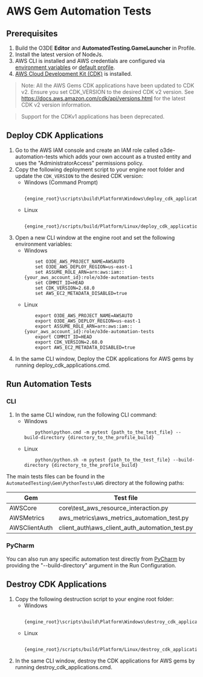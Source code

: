 # AWS Gem Automation Tests

## Prerequisites
1. Build the O3DE **Editor** and **AutomatedTesting.GameLauncher** in Profile.
2. Install the latest version of NodeJs.
3. AWS CLI is installed and AWS credentials are configured via [environment variables](https://docs.aws.amazon.com/cli/latest/userguide/cli-configure-envvars.html) or [default profile](https://docs.aws.amazon.com/cli/latest/userguide/cli-configure-files.html).
4. [AWS Cloud Development Kit (CDK)](https://docs.aws.amazon.com/cdk/v2/guide/getting_started.html#getting_started_install) is installed.

> Note: All the AWS Gems CDK applications have been updated to CDK v2. Ensure you set CDK_VERSION to the desired CDK v2 version. See https://docs.aws.amazon.com/cdk/api/versions.html for the latest CDK v2 version information.


> Support for the CDKv1 applications has been deprecated.

## Deploy CDK Applications
1. Go to the AWS IAM console and create an IAM role called o3de-automation-tests which adds your own account as a trusted entity and uses the "AdministratorAccess" permissions policy.
2. Copy the following deployment script to your engine root folder and update the `CDK_VERSION` to the desired CDK version:
    * Windows (Command Prompt)
        ```
            {engine_root}\scripts\build\Platform\Windows\deploy_cdk_applications.cmd
        ```
    * Linux
        ```
            {engine_root}/scripts/build/Platform/Linux/deploy_cdk_applications.sh
        ```
3. Open a new CLI window at the engine root and set the following environment variables:
    * Windows
        ```
            set O3DE_AWS_PROJECT_NAME=AWSAUTO
			set O3DE_AWS_DEPLOY_REGION=us-east-1
            set ASSUME_ROLE_ARN=arn:aws:iam::{your_aws_account_id}:role/o3de-automation-tests
            set COMMIT_ID=HEAD
            set CDK_VERSION=2.68.0 
            set AWS_EC2_METADATA_DISABLED=true
        ```
    * Linux
        ```
            export O3DE_AWS_PROJECT_NAME=AWSAUTO
            export O3DE_AWS_DEPLOY_REGION=us-east-1
            export ASSUME_ROLE_ARN=arn:aws:iam::{your_aws_account_id}:role/o3de-automation-tests
            export COMMIT_ID=HEAD
            export CDK_VERSION=2.68.0
            export AWS_EC2_METADATA_DISABLED=true
        ```
4. In the same CLI window, Deploy the CDK applications for AWS gems by running deploy_cdk_applications.cmd.
   
## Run Automation Tests
### CLI
1. In the same CLI window, run the following CLI command:
    * Windows
        ```
            python\python.cmd -m pytest {path_to_the_test_file} --build-directory {directory_to_the_profile_build}
        ```
    * Linux
        ```
            python/python.sh -m pytest {path_to_the_test_file} --build-directory {directory_to_the_profile_build}
        ```

The main tests files can be found in the ```AutomatedTesting\Gem\PythonTests\AWS``` directory at the following paths:

| Gem           | Test file                                      |
|---------------|------------------------------------------------|
| AWSCore       | core\test_aws_resource_interaction.py          |
| AWSMetrics    | aws_metrics\aws_metrics_automation_test.py     |
| AWSClientAuth | client_auth\aws_client_auth_automation_test.py |

### PyCharm
You can also run any specific automation test directly from [PyCharm](https://www.jetbrains.com/pycharm) by providing the "--build-directory" argument in the Run Configuration.

## Destroy CDK Applications
1. Copy the following destruction script to your engine root folder:
    * Windows
        ```
            {engine_root}\scripts\build\Platform\Windows\destroy_cdk_applications.cmd
        ```
    * Linux
        ```
            {engine_root}/scripts/build/Platform/Linux/destroy_cdk_applications.sh
        ```
2. In the same CLI window, destroy the CDK applications for AWS gems by running destroy_cdk_applications.cmd.
